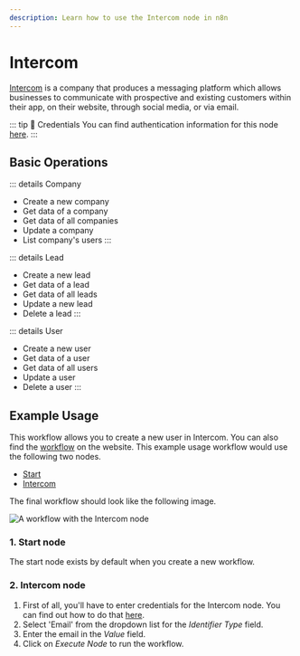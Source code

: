 ```yaml
---
description: Learn how to use the Intercom node in n8n
---
```


# Intercom

[Intercom](https://www.intercom.com/) is a company that produces a messaging platform which allows businesses to communicate with prospective and existing customers within their app, on their website, through social media, or via email.

::: tip 🔑 Credentials
You can find authentication information for this node [here](../../../credentials/Intercom/README.md).
:::

## Basic Operations

::: details Company
- Create a new company
- Get data of a company
- Get data of all companies
- Update a company
- List company's users
:::

::: details Lead
- Create a new lead
- Get data of a lead
- Get data of all leads
- Update a new lead
- Delete a lead
:::

::: details User
- Create a new user
- Get data of a user
- Get data of all users
- Update a user
- Delete a user
:::

## Example Usage

This workflow allows you to create a new user in Intercom. You can also find the [workflow](https://n8n.io/workflows/464) on the website. This example usage workflow would use the following two nodes.
- [Start](../../core-nodes/Start/README.md)
- [Intercom]()

The final workflow should look like the following image.

![A workflow with the Intercom node](./workflow.png)

### 1. Start node

The start node exists by default when you create a new workflow.

### 2. Intercom node

1. First of all, you'll have to enter credentials for the Intercom node. You can find out how to do that [here](../../../credentials/Intercom/README.md).
2. Select 'Email' from the dropdown list for the *Identifier Type* field.
3. Enter the email in the *Value* field.
4. Click on *Execute Node* to run the workflow.
